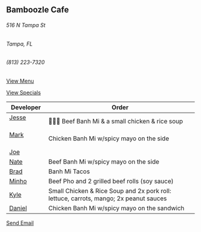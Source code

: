## Bamboozle Cafe
###### 516 N Tampa St
###### Tampa, FL
###### (813) 223-7320

[View Menu](http://bamboozlecafe.com/bamboozle-cafe-lunch-menu/)

[View Specials](http://bamboozlecafe.com/bamboozle-cafe-lunch-specials/)

Developer     | Order
--------------|---------------------
[Jesse](https://github.com/jessecurry)              | 🥩🥖🍲 Beef Banh Mi & a small chicken & rice soup
[Mark](http://github.com/mark-smithtb)              | Chicken Banh Mi w/spicy mayo on the side
[Joe](https://github.com/Montchat)                  | 
[Nate](https://github.com/thunemn)                  | Beef Banh Mi w/spicy mayo on the side
[Brad](https://github.com/bself)                    | Banh Mi Tacos
[Minho](https://github.com/minhochoi)               | Beef Pho and 2 grilled beef rolls (soy sauce)
[Kyle](https://github.com/kjswartz)                 | Small Chicken & Rice Soup and 2x pork roll: lettuce, carrots, mango; 2x peanut sauces 
[Daniel](https://github.come/dtartaglia)            | Chicken Banh Mi w/spicy mayo on the sandwich


<a href="mailto:info@bamboozlecafe.com?cc=bamboozlecafe@gmail.com&subject=11:30am%20Haneke%20Design%20Developer Lunch&body=https%3A%2F%2Fgithub.com%2Fhanekedesign%2Fdeveloper-lunch%2Fblob%2Fmaster%2Fbamboozle.md">Send Email</a>
